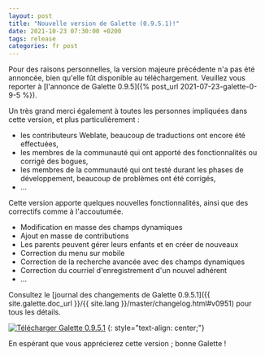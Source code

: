 ```yaml
---
layout: post
title: "Nouvelle version de Galette (0.9.5.1)!"
date: 2021-10-23 07:30:00 +0200
tags: release
categories: fr post
---
```


Pour des raisons personnelles, la version majeure précédente n'a pas été annoncée, bien qu'elle fût disponible au téléchargement. Veuillez vous reporter à [l'annonce de Galette 0.9.5]({% post_url 2021-07-23-galette-0-9-5 %}).

Un très grand merci également à toutes les personnes impliquées dans cette version, et plus particulièrement :
- les contributeurs Weblate, beaucoup de traductions ont encore été effectuées,
- les membres de la communauté qui ont apporté des fonctionnalités ou corrigé des bogues,
- les membres de la communauté qui ont testé durant les phases de développement, beaucoup de problèmes ont été corrigés,
- ...

Cette version apporte quelques nouvelles fonctionnalités, ainsi que des correctifs comme à l'accoutumée.

- Modification en masse des champs dynamiques
- Ajout en masse de contributions
- Les parents peuvent gérer leurs enfants et en créer de nouveaux
- Correction du menu sur mobile
- Correction de la recherche avancée avec des champs dynamiques
- Correction du courriel d'enregistrement d'un nouvel adhérent
- ...

Consultez le [journal des changements de Galette 0.9.5.1]({{ site.galette.doc_url }}/{{ site.lang }}/master/changelog.html#v0951) pour tous les détails.

[![Télécharger Galette 0.9.5.1](https://img.shields.io/badge/0.9.5.1-Download_Galette-ffb619.svg?logo=php&logoColor=white&style=for-the-badge)](https://download.tuxfamily.org/galette/galette-0.9.5.1.tar.bz2)
{: style="text-align: center;"}

En espérant que vous apprécierez cette version ; bonne Galette !
